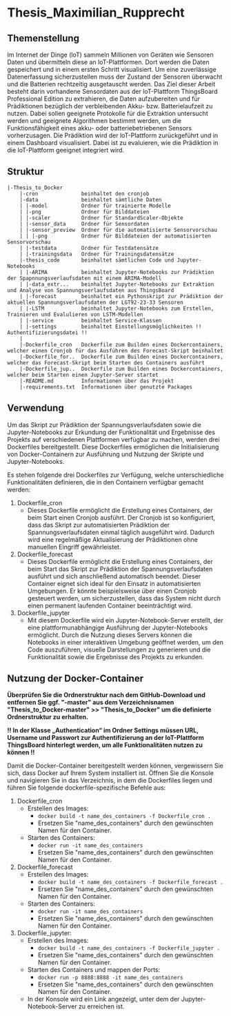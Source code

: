 # Thesis_Maximilian_Rupprecht

## Themenstellung
Im Internet der Dinge (loT) sammeln Millionen von Geräten wie Sensoren Daten und übermitteln diese an loT-Plattformen. Dort werden die Daten gespeichert und in einem ersten Schritt visualisiert. Um eine zuverlässige Datenerfassung sicherzustellen muss der Zustand der Sensoren überwacht und die Batterien rechtzeitig ausgetauscht werden.
Das Ziel dieser Arbeit besteht darin vorhandene Sensordaten aus der loT-Plattform ThingsBoard Professional Edition zu extrahieren, die Daten aufzubereiten und für
Prädiktionen bezüglich der verbleibenden Akku- bzw. Batterielaufzeit zu nutzen.
Dabei sollen geeignete Protokolle für die Extraktion untersucht werden und geeignete Algorithmen bestimmt werden, um die Funktionsfähigkeit eines akku- oder batteriebetriebenen Sensors vorherzusagen.
Die Prädiktion wird der loT-Plattform zurückgeführt und in einem Dashboard visualisiert. Dabei ist zu evaluieren, wie die Prädiktion in die loT-Plattform geeignet integriert wird.

## Struktur
    |-Thesis_to_Docker
        |-cron              beinhaltet den cronjob
        |-data              beinhaltet sämtliche Daten
        | |-model           Ordner für trainierte Modelle
        | |-png             Ordner für Bilddateien
        | |-scaler          Ordner für StandardScaler-Objekte
        | |-sensor_data     Ordner für Sensordaten
        | |-sensor_preview  Ordner für die automatisierte Sensorvorschau
        | | |-png           Ordner für Bilddateien der automatisierten Sensorvorschau
        | |-testdata        Ordner für Testdatensätze
        | |-trainingsdata   Ordner für Trainingsdatensätze
        |-thesis_code       beinhaltet sämtlichen Code und Jupyter-Notebooks
        | |-ARIMA           beinhaltet Jupyter-Notebooks zur Prädiktion der Spapnnungsverlaufsdaten mit einem ARIMA-Modell
        | |-data_extr...    beinhaltet Jupyter-Notebooks zur Extraktion und Analyse von Spannungsverlaufsdaten aus ThingsBoard
        | |-forecast        beinhaltet ein Pythonskript zur Prädiktion der aktuellen Spannungsverlaufsdaten der LGT92-23-33 Sensoren
        | |-LSTM            beinhaltet Jupyter-Notebooks zum Erstellen, Trainieren und Evalulieren von LSTM-Modellen
        | |-service         beinhaltet Service-Klassen
        | |-settings        beinhaltet Einstellungsmöglichkeiten !! Authentifizierungsdatei !!
        |
        |-Dockerfile_cron   Dockerfile zum Builden eines Dockercontainers, welcher einen Cronjob für das Ausführen des Forecast-Skript beinhaltet
        |-Dockerfile_for..  Dockerfile zum Builden eines Dockercontainers, welcher das Forecast-Skript beim Starten des Containers ausführt
        |-Dockerfile_jup..  Dockerfile zum Builden eines Dockercontainers, welcher beim Starten einen Jupyter-Server startet
        |-README.md         Informationen über das Projekt
        |-requirements.txt  Informationen über genutzte Packages

## Verwendung
Um das Skript zur Prädiktion der Spannungsverlaufsdaten sowie die Jupyter-Notebooks zur Erkundung der Funktionalität und Ergebnisse des Projekts auf verschiedenen Plattformen verfügbar zu machen, werden drei Dockerfiles bereitgestellt. Diese Dockerfiles ermöglichen die Initialisierung von Docker-Containern zur Ausführung und Nutzung der Skripte und Jupyter-Notebooks.

Es stehen folgende drei Dockerfiles zur Verfügung, welche unterschiedliche Funktionalitäten definieren, die in den Containern verfügbar gemacht werden:

1. Dockerfile_cron
   - Dieses Dockerfile ermöglicht die Erstellung eines Containers, der beim Start einen Cronjob ausführt. Der Cronjob ist so konfiguriert, dass das Skript zur automatisierten Prädiktion der Spannungsverlaufsdaten einmal täglich ausgeführt wird. Dadurch wird eine regelmäßige Aktualisierung der Prädiktionen ohne manuellen Eingriff gewährleistet.
2. Dockerfile_forecast
   - Dieses Dockerfile ermöglicht die Erstellung eines Containers, der beim Start das Skript zur Prädiktion der Spannungsverlaufsdaten ausführt und sich anschließend automatisch beendet. Dieser Container eignet sich ideal für den Einsatz in automatisierten Umgebungen. Er könnte beispielsweise über einen Cronjob gesteuert werden, um sicherzustellen, dass das System nicht durch einen permanent laufenden Container beeinträchtigt wird.
3. Dockerfile_jupyter
   - Mit diesem Dockerfile wird ein Jupyter-Notebook-Server erstellt, der eine plattformunabhängige Ausführung der Jupyter-Notebooks ermöglicht. Durch die Nutzung dieses Servers können die Notebooks in einer interaktiven Umgebung geöffnet werden, um den Code auszuführen, visuelle Darstellungen zu generieren und die Funktionalität sowie die Ergebnisse des Projekts zu erkunden.

## Nutzung der Docker-Container

**Überprüfen Sie die Ordnerstruktur nach dem GitHub-Download und entfernen Sie ggf. "-master" aus dem Verzeichnisnamen "Thesis_to_Docker-master" >> "Thesis_to_Docker" um die definierte Ordnerstruktur zu erhalten.**

**!! In der Klasse „Authentication“ im Ordner Settings müssen URL, Username und Passwort zur Authentifizierung an der IoT-Plattform ThingsBoard hinterlegt werden, um alle Funktionalitäten nutzen zu können !!**

Damit die Docker-Container bereitgestellt werden können, vergewissern Sie sich, dass Docker auf Ihrem System installiert ist. Öffnen Sie die Konsole und navigieren Sie in das Verzeichnis, in dem die Dockerfiles liegen und führen Sie folgende dockerfile-spezifische Befehle aus:

1. Dockerfile_cron
   - Erstellen des Images:
     - ```docker build -t name_des_containers -f Dockerfile_cron .```
     - Ersetzen Sie "name_des_containers" durch den gewünschten Namen für den Container.
   - Starten des Containers:
     - ```docker run -it name_des_containers```
     - Ersetzen Sie "name_des_containers" durch den gewünschten Namen für den Container.
2. Dockerfile_forecast
   - Erstellen des Images:
     - ```docker build -t name_des_containers -f Dockerfile_forecast .```
     - Ersetzen Sie "name_des_containers" durch den gewünschten Namen für den Container.
   - Starten des Containers:
     - ```docker run -it name_des_containers```
     - Ersetzen Sie "name_des_containers" durch den gewünschten Namen für den Container.
3. Dockerfile_jupyter:
   - Erstellen des Images:
     - ```docker build -t name_des_containers -f Dockerfile_jupyter .```
     - Ersetzen Sie "name_des_containers" durch den gewünschten Namen für den Container.
   - Starten des Containers und mappen der Ports:
     - ```docker run -p 8888:8888 -it name_des_containers```
     - Ersetzen Sie "name_des_containers" durch den gewünschten Namen für den Container.
   - In der Konsole wird ein Link angezeigt, unter dem der Jupyter-Notebook-Server zu erreichen ist. 

